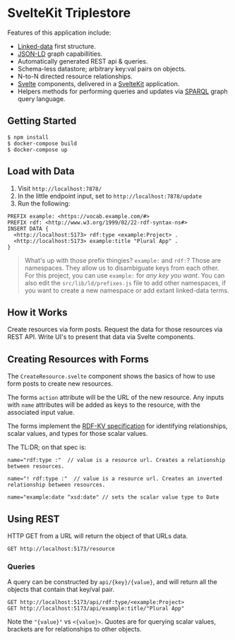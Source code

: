 # SvelteKit Triplestore

Features of this application include:

- [Linked-data](https://nikolas.ws/introduction-to-rdf) first structure.
- [JSON-LD](https://nikolas.ws/what-is-jsonld-for) graph capabillities.
- Automatically generated REST api & queries.
- Schema-less datastore; arbitrary key:val pairs on objects.
- N-to-N directed resource relationships.
- [Svelte](https://svelte.dev/) components, delivered in a [SvelteKit](https://kit.svelte.dev/) application.
- Helpers methods for performing queries and updates via [SPARQL](https://www.w3.org/TR/rdf-sparql-query/) graph query language.

## Getting Started

```
$ npm install
$ docker-compose build
$ docker-compose up
```

## Load with Data

1. Visit `http://localhost:7878/`
2. In the little endpoint input, set to `http://localhost:7878/update`
3. Run the following:

```
PREFIX example: <https://vocab.example.com/#>
PREFIX rdf: <http://www.w3.org/1999/02/22-rdf-syntax-ns#>
INSERT DATA {
  <http://localhost:5173> rdf:type <example:Project> .
  <http://localhost:5173> example:title "Plural App" .
}
```

> What's up with those prefix thingies? `example:` and `rdf:`? Those are namespaces. They allow us to disambiguate keys from each other. For this project, you can use `example:` for _any key you want_. You can also edit the `src/lib/ld/prefixes.js` file to add other namespaces, if you want to create a new namespace or add extant linked-data terms.

## How it Works

Create resources via form posts. Request the data for those resources via REST API. Write UI's to present that data via Svelte components.

## Creating Resources with Forms

The `CreateResource.svelte` component shows the basics of how to use form posts to create new resources.

The forms `action` attribute will be the URL of the new resource. Any inputs with `name` attributes will be added as keys to the resource, with the associated input value.

The forms implement the [RDF-KV specification](https://doriantaylor.com/rdf-kv) for identifying relationships, scalar values, and types for those scalar values.

The TL:DR; on that spec is:

```
name="rdf:type :"  // value is a resource url. Creates a relationship between resources.

name="! rdf:type :"  // value is a resource url. Creates an inverted relationship between resources.

name="example:date ^xsd:date" // sets the scalar value type to Date
```

## Using REST

HTTP GET from a URL will return the object of that URLs data.
```
GET http://localhost:5173/resource
```

### Queries

A query can be constructed by `api/{key}/{value}`, and will return all the objects that contain that key/val pair.

```
GET http://localhost:5173/api/rdf:type/<example:Project>
GET http://localhost:5173/api/example:title/"Plural App"
```

Note the `"{value}"` vs `<{value}>`. Quotes are for querying scalar values, brackets are for relationships to other objects.

